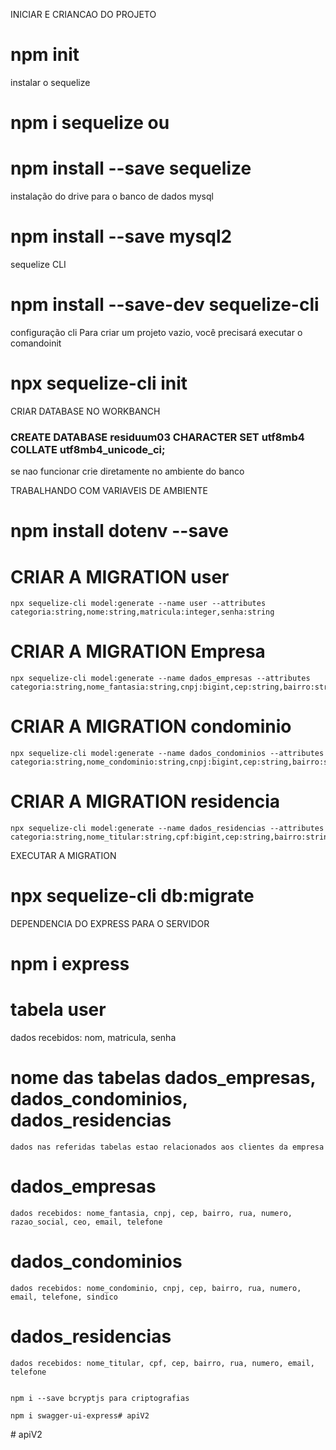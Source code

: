 

INICIAR E CRIANCAO DO PROJETO
# npm init

instalar o sequelize
# npm i sequelize ou 
# npm install --save sequelize

instalação do drive para o banco de dados mysql
# npm install --save mysql2

sequelize CLI
# npm install --save-dev sequelize-cli

configuração cli
Para criar um projeto vazio, você precisará executar o comandoinit
# npx sequelize-cli init

CRIAR DATABASE NO WORKBANCH
### CREATE DATABASE residuum03 CHARACTER SET utf8mb4  COLLATE utf8mb4_unicode_ci;
se nao funcionar crie diretamente no ambiente do banco

TRABALHANDO COM VARIAVEIS DE AMBIENTE
# npm install dotenv --save

# CRIAR A MIGRATION user
    npx sequelize-cli model:generate --name user --attributes categoria:string,nome:string,matricula:integer,senha:string
# CRIAR A MIGRATION Empresa
    npx sequelize-cli model:generate --name dados_empresas --attributes categoria:string,nome_fantasia:string,cnpj:bigint,cep:string,bairro:string,rua:string,numero:string,razao_social:string,ceo:string,email:string,telefone:string
# CRIAR A MIGRATION condominio
    npx sequelize-cli model:generate --name dados_condominios --attributes categoria:string,nome_condominio:string,cnpj:bigint,cep:string,bairro:string,rua:string,numero:string,email:string,telefone:string,sindico:string
# CRIAR A MIGRATION residencia
    npx sequelize-cli model:generate --name dados_residencias --attributes categoria:string,nome_titular:string,cpf:bigint,cep:string,bairro:string,rua:string,numero:string,email:string,telefone:string
  
EXECUTAR A MIGRATION
# npx sequelize-cli db:migrate

DEPENDENCIA DO EXPRESS PARA O SERVIDOR
# npm i express
# tabela user
 dados recebidos: nom, matricula, senha

# nome das tabelas  dados_empresas, dados_condominios, dados_residencias
    dados nas referidas tabelas estao relacionados aos clientes da empresa
# dados_empresas
    dados recebidos: nome_fantasia, cnpj, cep, bairro, rua, numero, razao_social, ceo, email, telefone
# dados_condominios
    dados recebidos: nome_condominio, cnpj, cep, bairro, rua, numero, email, telefone, sindico
# dados_residencias
    dados recebidos: nome_titular, cpf, cep, bairro, rua, numero, email, telefone   


    npm i --save bcryptjs para criptografias

    npm i swagger-ui-express#   a p i V 2 
 
 #   a p i V 2  
 